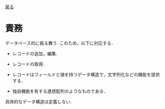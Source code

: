 [戻る](../README.md)

# 責務

データベース的に振る舞う. このため，以下に対応する．

- レコードの追加，編集.
- レコードの取得．

- レコードはフィールドと値を持つデータ構造で，文字列化などの機能を提供する．
- 独自機能を有する連想配列のようなものである．

具体的なデータ構造は定義しない.
